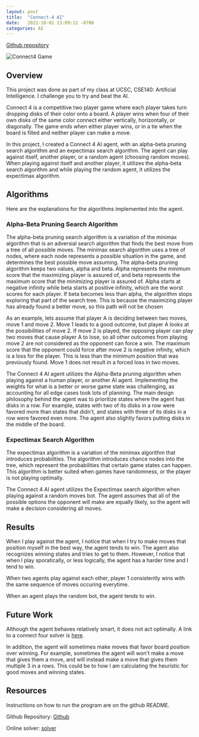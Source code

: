 ```yaml
---
layout: post
title:  "Connect-4 AI"
date:   2022-10-01 13:09:12 -0700
categories: AI
---
```


[Github repository][github-repo]

![Connect4 Game]({{site.baseurl}}/assets/Connect4/Connect4.png)

## Overview

This project was done as part of my class at UCSC, CSE140: Artificial Intelligence. I challenge you to try and beat the AI.

Connect 4 is a competitive two player game where each player takes turn dropping disks of their color onto a board. A player wins when four of their own disks of the same color connect either vertically, horizontally, or diagonally. The game ends when either player wins, or in a tie when the board is filled and neither player can make a move.

In this project, I created a Connect 4 AI agent, with an alpha-beta pruning search algorithm and an expectimax search algorithm. The agent can play against itself, another player, or a random agent (choosing random moves). When playing against itself and another player, it utilizes the alpha-beta search algorithm and while playing the random agent, it utilizes the expectimax algorithm.

## Algorithms

Here are the explanations for the algorithms implemented into the agent.

### Alpha-Beta Pruning Search Algorithm

The alpha-beta pruning search algorithm is a variation of the minimax algorithm that is an adversial search algorithm that finds the best move from a tree of all possible moves. The minimax search algorithm uses a tree of nodes, where each node represents a possible situation in the game, and determines the best possible move assuming. The alpha-beta pruning algorithm keeps two values, alpha and beta. Alpha represents the minimum score that the maximizing player is assured of, and beta represents the maximum score that the minimizing player is assured of. Alpha starts at negative infinity while beta starts at positive infinity, which are the worst scores for each player. If beta becomes less than alpha, the algorithm stops exploring that part of the search tree. This is because the maximizing player has already found a better move, so this path will not be chosen

As an example, lets assume that player A is deciding between two moves, move 1 and move 2. Move 1 leads to a good outcome, but player A looks at the possibilities of move 2. If move 2 is played, the opposing player can play two moves that cause player A to lose, so all other outcomes from playing move 2 are not considered as the opponent can force a win. The maximum score that the opponent could force after move 2 is negative infinity, which is a loss for the player. This is less than the minimum position that was previously found. Move 1 does not result in a forced loss in two moves.

The Connect 4 AI agent utilizes the Alpha-Beta pruning algorithm when playing against a human player, or another AI agent. Implementing the weights for what is a better or worse game state was challenging, as accounting for all edge cases took lots of planning. The main design philosophy behind the agent was to prioritize states where the agent has disks in a row. For example, states with two of its disks in a row were favored more than states that didn't, and states with three of its disks in a row were favored even more. The agent also slightly favors putting disks in the middle of the board.

### Expectimax Search Algorithm

The expectimax algorithm is a variation of the minimax algorithm that introduces probabilities. The algorithm introduces chance nodes into the tree, which represent the probabilities that certain game states can happen. This algorithm is better suited when games have randomness, or the player is not playing optimally.

The Connect 4 AI agent utilizes the Expectimax search algorithm when playing against a random moves bot. The agent assumes that all of the possible options the opponent will make are equally likely, so the agent will make a decision considering all moves.

## Results

When I play against the agent, I notice that when I try to make moves that position myself in the best way, the agent tends to win. The agent also recognizes winning states and tries to get to them. However, I notice that when I play sporatically, or less logically, the agent has a harder time and I tend to win.

When two agents play against each other, player 1 consistently wins with the same sequence of moves occuring everytime.

When an agent plays the random bot, the agent tends to win.

## Future Work

Although the agent behaves relatively smart, it does not act optimally. A link to a connect four solver is [here][solver].

In addition, the agent will sometimes make moves that favor board position over winning. For example, sometimes the agent will won't make a move that gives them a move, and will instead make a move that gives them multiple 3 in a rows. This could be to how I am calculating the heuristic for good moves and winning states.

## Resources

Instructions on how to run the program are on the github README.

Github Repository: [Github][github-repo]

Online solver: [solver][solver]

[github-repo]: https://github.com/ethan10mak/Connect-4-AI

[solver]: https://connect4.gamesolver.org/